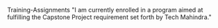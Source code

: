 Training-Assignments
"I am currently enrolled in a program aimed at fulfilling the Capstone Project requirement set forth by Tech Mahindra."
